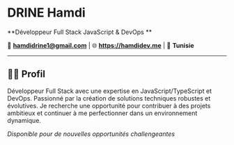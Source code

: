 # DRINE Hamdi
**Développeur Full Stack JavaScript & DevOps **

📧 **hamdidrine1@gmail.com** | 🌐 **https://hamdidev.me** | 📍 **Tunisie**

---

## 👨‍💻 Profil

Développeur Full Stack avec une expertise en JavaScript/TypeScript et DevOps. Passionné par la création de solutions techniques robustes et évolutives. Je recherche une opportunité pour contribuer à des projets ambitieux et continuer à me perfectionner dans un environnement dynamique.



*Disponible pour de nouvelles opportunités challengeantes*

